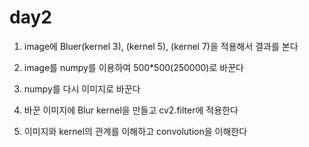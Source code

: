 # day2
1.  image에 Bluer(kernel 3), (kernel 5), (kernel 7)을 적용해서 결과를 본다

   

2. image를 numpy를 이용하여 500*500(250000)로 바꾼다



3. numpy를 다시 이미지로 바꾼다



4. 바꾼 이미지에 Blur kernel을 만들고 cv2.filter에 적용한다



5. 이미지와 kernel의 관계를 이해하고 convolution을 이해한다
